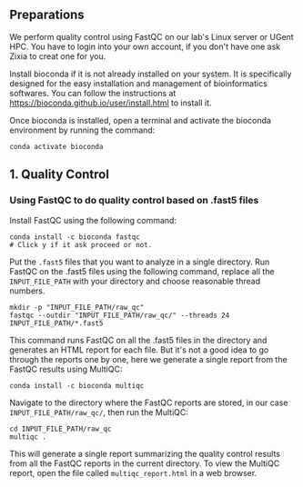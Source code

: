 ## Preparations
We perform quality control using FastQC on our lab's Linux server or UGent HPC. You have to login into your own account, if you don't have one ask Zixia to creat one for you.

Install bioconda if it is not already installed on your system. It is specifically designed for the easy installation and management of bioinformatics softwares. You can follow the instructions at https://bioconda.github.io/user/install.html to install it.

Once bioconda is installed, open a terminal and activate the bioconda environment by running the command:

```
conda activate bioconda
```

## 1. Quality Control

### Using FastQC to do quality control based on .fast5 files

Install FastQC using the following command:

```
conda install -c bioconda fastqc
# Click y if it ask proceed or not.
```

Put the `.fast5` files that you want to analyze in a single directory. Run FastQC on the .fast5 files using the following command, replace all the `INPUT_FILE_PATH` with your directory and choose reasonable thread numbers.

```
mkdir -p "INPUT_FILE_PATH/raw_qc"
fastqc --outdir "INPUT_FILE_PATH/raw_qc/" --threads 24 INPUT_FILE_PATH/*.fast5
```

This command runs FastQC on all the .fast5 files in the directory and generates an HTML report for each file. But it's not a good idea to go through the reports one by one, here we generate a single report from the FastQC results using MultiQC:

```
conda install -c bioconda multiqc
```

Navigate to the directory where the FastQC reports are stored, in our case `INPUT_FILE_PATH/raw_qc/`, then run the MultiQC:

```
cd INPUT_FILE_PATH/raw_qc
multiqc .
```

This will generate a single report summarizing the quality control results from all the FastQC reports in the current directory. To view the MultiQC report, open the file called `multiqc_report.html` in a web browser.

### 
